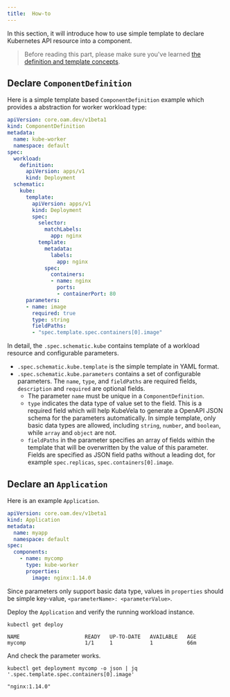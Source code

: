 ```yaml
---
title:  How-to
---
```


In this section, it will introduce how to use simple template to declare Kubernetes API resource into a component.

> Before reading this part, please make sure you've learned [the definition and template concepts](../definition-and-templates).

## Declare `ComponentDefinition`

Here is a simple template based `ComponentDefinition` example which provides a abstraction for worker workload type:

```yaml
apiVersion: core.oam.dev/v1beta1
kind: ComponentDefinition
metadata:
  name: kube-worker
  namespace: default
spec:
  workload: 
    definition: 
      apiVersion: apps/v1
      kind: Deployment
  schematic:
    kube: 
      template:
        apiVersion: apps/v1
        kind: Deployment
        spec:
          selector:
            matchLabels:
              app: nginx
          template:
            metadata:
              labels:
                app: nginx
            spec:
              containers:
              - name: nginx
                ports:
                - containerPort: 80 
      parameters: 
      - name: image
        required: true
        type: string
        fieldPaths: 
        - "spec.template.spec.containers[0].image"
```

In detail, the `.spec.schematic.kube` contains template of a workload resource and
configurable parameters.
- `.spec.schematic.kube.template` is the simple template in YAML format.
- `.spec.schematic.kube.parameters` contains a set of configurable parameters. The `name`, `type`, and `fieldPaths` are required fields, `description` and `required` are optional fields.
  - The parameter `name` must be unique in a `ComponentDefinition`.
  - `type` indicates the data type of value set to the field. This is a required field which will help KubeVela to generate a OpenAPI JSON schema for the parameters automatically. In simple template, only basic data types are allowed, including `string`, `number`, and `boolean`, while `array` and `object` are not.
  - `fieldPaths` in the parameter specifies an array of fields within the template that will be overwritten by the value of this parameter. Fields are specified as JSON field paths without a leading dot, for example
`spec.replicas`, `spec.containers[0].image`.

## Declare an `Application`

Here is an example `Application`.

```yaml
apiVersion: core.oam.dev/v1beta1
kind: Application
metadata:
  name: myapp
  namespace: default
spec:
  components:
    - name: mycomp
      type: kube-worker
      properties: 
        image: nginx:1.14.0
```

Since parameters only support basic data type, values in `properties` should be simple key-value, `<parameterName>: <parameterValue>`.

Deploy the `Application` and verify the running workload instance.

```shell
kubectl get deploy
```
```console
NAME                     READY   UP-TO-DATE   AVAILABLE   AGE
mycomp                   1/1     1            1           66m
```
And check the parameter works.
```shell
kubectl get deployment mycomp -o json | jq '.spec.template.spec.containers[0].image'
```
```console
"nginx:1.14.0"
```

